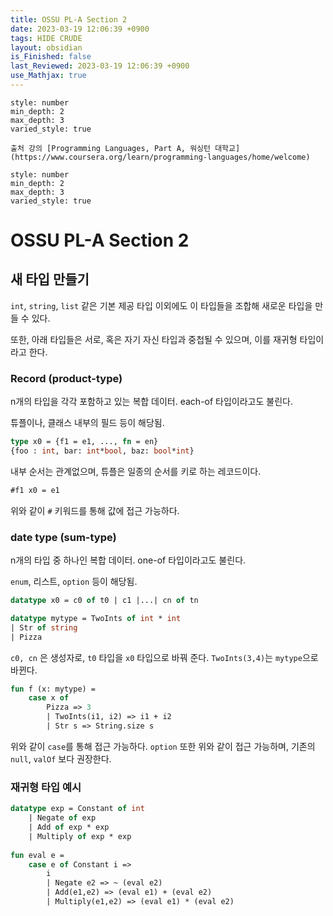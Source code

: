 ```yaml
---
title: OSSU PL-A Section 2
date: 2023-03-19 12:06:39 +0900
tags: HIDE CRUDE 
layout: obsidian
is_Finished: false
last_Reviewed: 2023-03-19 12:06:39 +0900
use_Mathjax: true
---
```


```toc
style: number
min_depth: 2
max_depth: 3
varied_style: true
```

```ad-quote
출처 강의 [Programming Languages, Part A, 워싱턴 대학교](https://www.coursera.org/learn/programming-languages/home/welcome)
```
```toc
style: number
min_depth: 2
max_depth: 3
varied_style: true
```
# OSSU PL-A Section 2

## 새 타입 만들기
`int`, `string`, `list` 같은 기본 제공 타입 이외에도 이 타입들을 조합해 새로운 타입을 만들 수 있다.

또한, 아래 타입들은 서로, 혹은 자기 자신 타입과 중첩될 수 있으며, 이를 재귀형 타입이라고 한다.

### Record (product-type)
n개의 타입을 각각 포함하고 있는 복합 데이터. each-of 타입이라고도 불린다.

튜플이나, 클래스 내부의 필드 등이 해당됨.

```sml
type x0 = {f1 = e1, ..., fn = en}
{foo : int, bar: int*bool, baz: bool*int}
```

내부 순서는 관계없으며, 튜플은 일종의 순서를 키로 하는 레코드이다.

```sml
#f1 x0 = e1
```
위와 같이 `#` 키워드를 통해 값에 접근 가능하다.

### date type (sum-type)
n개의 타입 중 하나인 복합 데이터. one-of 타입이라고도 불린다.

`enum`, 리스트, `option` 등이 해당됨.

```sml
datatype x0 = c0 of t0 | c1 |...| cn of tn

datatype mytype = TwoInts of int * int
| Str of string
| Pizza
```
`c0, cn` 은 생성자로, `t0` 타입을 `x0` 타입으로 바꿔 준다. `TwoInts(3,4)`는 `mytype`으로 바뀐다.

```sml
fun f (x: mytype) =
	case x of
		Pizza => 3
		| TwoInts(i1, i2) => i1 + i2
		| Str s => String.size s
```
위와 같이 `case`를 통해 접근 가능하다.
`option` 또한 위와 같이 접근 가능하며, 기존의 `null`, `valOf` 보다 권장한다.

### 재귀형 타입 예시

```sml
datatype exp = Constant of int
	| Negate of exp
	| Add of exp * exp
	| Multiply of exp * exp
	
fun eval e = 
	case e of Constant i => 
		i 
		| Negate e2 => ~ (eval e2) 
		| Add(e1,e2) => (eval e1) + (eval e2) 
		| Multiply(e1,e2) => (eval e1) * (eval e2)
```
